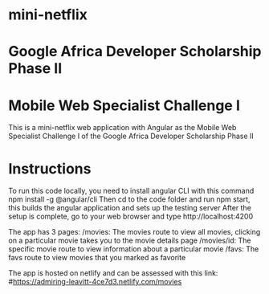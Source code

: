 # mini-netflix
# Google Africa Developer Scholarship Phase II 

# Mobile Web Specialist Challenge I

This is a mini-netflix web application with Angular as the Mobile Web Specialist Challenge I of the Google Africa Developer Scholarship Phase II 

# Instructions
To run this code locally, you need to install angular CLI with this command npm install -g @angular/cli
Then cd to the code folder and run npm start, this builds the angular application and sets up the testing server
After the setup is complete, go to your web browser and type http://localhost:4200

The app has 3 pages:
/movies: The movies route to view all movies, clicking on a particular movie takes you to the movie details page
/movies/id: The specific movie route to view information about a particular movie
/favs: The favs route to view movies that you marked as favorite

The app is hosted on netlify and can be assessed with this link:
#https://admiring-leavitt-4ce7d3.netlify.com/movies

